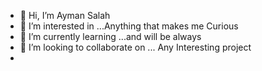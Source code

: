 - 👋 Hi, I’m Ayman Salah
- 👀 I’m interested in ...Anything that makes me Curious 
- 🌱 I’m currently learning ...and will be always 
- 💞️ I’m looking to collaborate on ... Any Interesting project
- 



